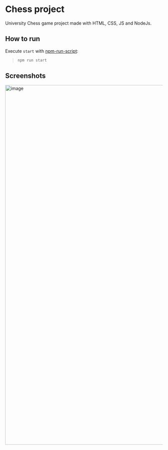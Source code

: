 # Chess project
University Chess game project made with HTML, CSS, JS and NodeJs.
## How to run
Execute `start` with [npm-run-script](https://docs.npmjs.com/cli/v8/commands/npm-run-script):
>```bash
>npm run start
>```
## Screenshots
<img width="1147" alt="image" src="https://user-images.githubusercontent.com/94116300/184537549-3d17b81d-6405-4b09-99dc-a0d4526720b3.png">
